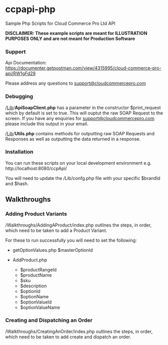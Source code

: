 # ccpapi-php

Sample Php Scripts for Cloud Commerce Pro Ltd API

  

**DISCLAIMER: These example scripts are meant for ILLUSTRATION PURPOSES ONLY and are not meant for Production Software**

  

### Support

  
  

Api Documentation: https://documenter.getpostman.com/view/4315995/cloud-commerce-pro-api/RW1gFd29

  

Please address any questions to support@cloudcommercepro.com

### Debugging

/[Lib](https://github.com/markmorganatccp/ccpapi-php/tree/master/Lib)/**ApiSoapClient.php** has a parameter in the constructor $print_request which by default is set to true. This will ouptut the raw SOAP Request to the screen. If you have any enquiries for support@cloudcommercepro.com please include this output in your email.

/[Lib](https://github.com/markmorganatccp/ccpapi-php/tree/master/Lib)/**Utils.php** contains methods for outputting raw SOAP Requests and Responses as well as outputting the data returned in a response.

### Installation

  

You can run these scripts on your local development environment e.g. http://localhost:8080/ccpApi/

  

You will need to update the /Lib/confg.php file with your specific $brandId and $hash.

  

## Walkthroughs

  

### Adding Product Variants

  

/Walkthroughs/AddingAProduct/index.php outlines the steps, in order, which need to be taken to add a Product Variant.

  

For these to run successfully you will need to set the following:

  

- getOptionValues.php $masterOptionId

- AddProduct.php
	- $productRangeId
	- $productName
	- $sku
	- $description
	- $optionId
	- $optionName
	- $optionValueId
	- $optionValueName
	
	
	
### Creating and Dispatching an Order

/Walkthroughs/CreatingAnOrder/index.php outlines the steps, in order, which need to be taken to add create and dispatch an order.


	
	